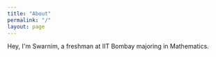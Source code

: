 ```yaml
---
title: "About"
permalink: "/"
layout: page
---
```


Hey, I'm Swarnim, a freshman at IIT Bombay majoring in Mathematics.

